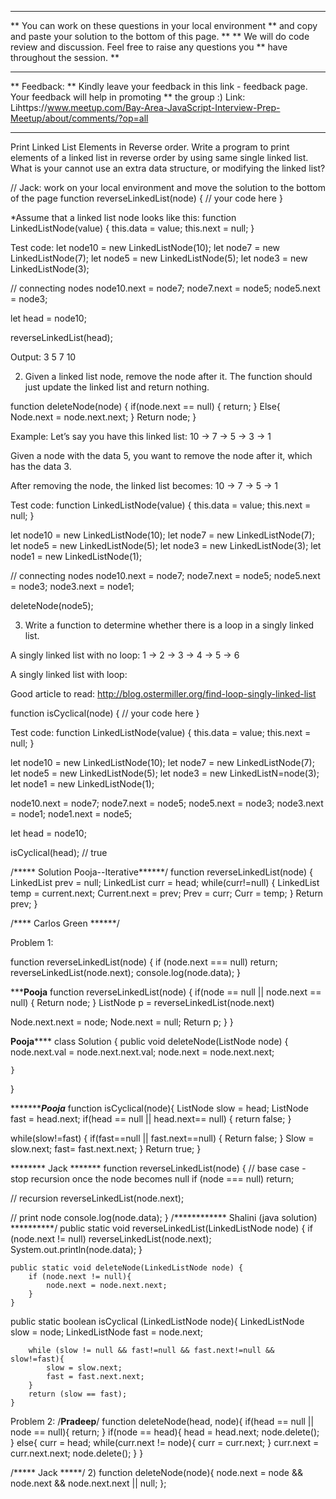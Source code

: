 ******************************************************************************************
** You can work on these questions in your local environment
** and copy and paste your solution to the bottom of this page.
**
** We will do code review and discussion. Feel free to raise any questions you
** have throughout the session.
**
*******************************************************************************************
** Feedback:
** Kindly leave your feedback in this link - feedback page. Your feedback will help in promoting ** the group :) Link: Lihttps://www.meetup.com/Bay-Area-JavaScript-Interview-Prep-Meetup/about/comments/?op=all
**********************************************************************************************

Print Linked List Elements in Reverse order. Write a program to print elements of a linked list in reverse order by using same single linked list. What is your cannot use an extra data structure, or modifying the linked list?

// Jack: work on your local environment and move the solution to the bottom of the page
function reverseLinkedList(node) {
	// your code here
}

*Assume that a linked list node looks like this:
function LinkedListNode(value) {
  this.data = value;
  this.next = null;
}

Test code:
let node10 = new LinkedListNode(10);
let node7 = new LinkedListNode(7);
let node5 = new LinkedListNode(5);
let node3 = new LinkedListNode(3);

// connecting nodes
node10.next = node7;
node7.next = node5;
node5.next = node3;

let head = node10;

reverseLinkedList(head);

Output:
3
5
7
10

2) Given a linked list node, remove the node after it. The function should just update the linked list and return nothing.

function deleteNode(node) {
if(node.next == null)
{
return;
}
Else{
Node.next = node.next.next;
}
Return node;
}

Example:
Let’s say you have this linked list:
10  ->  7  ->  5  ->  3  -> 1

Given a node with the data 5, you want to remove the node after it, which has the data 3.

After removing the node, the linked list becomes:
10  ->  7  ->  5  -> 1

Test code:
function LinkedListNode(value) {
  this.data = value;
  this.next = null;
}

let node10 = new LinkedListNode(10);
let node7 = new LinkedListNode(7);
let node5 = new LinkedListNode(5);
let node3 = new LinkedListNode(3);
let node1 = new LinkedListNode(1);

// connecting nodes
node10.next = node7;
node7.next = node5;
node5.next = node3;
node3.next = node1;

deleteNode(node5);






3) Write a function to determine whether there is a loop in a singly linked list.

A singly linked list with no loop:
1 -> 2 -> 3 -> 4 -> 5 -> 6

A singly linked list with loop:


Good article to read: http://blog.ostermiller.org/find-loop-singly-linked-list

function isCyclical(node) {
  // your code here
}

Test code:
function LinkedListNode(value) {
  this.data = value;
  this.next = null;
}

let node10 = new LinkedListNode(10);
let node7 = new LinkedListNode(7);
let node5 = new LinkedListNode(5);
let node3 = new LinkedListN=node(3);
let node1 = new LinkedListNode(1);

node10.next = node7;
node7.next = node5;
node5.next = node3;
node3.next = node1;
node1.next = node5;

let head = node10;

isCyclical(head); // true





/***** Solution Pooja--Iterative******/
function reverseLinkedList(node) {
   LinkedList prev = null;
LinkedList curr = head;
while(curr!=null)
{
LinkedList temp = current.next;
Current.next = prev;
Prev = curr;
Curr = temp;
}
Return prev;
}

/**** Carlos Green ******/

Problem 1:

function reverseLinkedList(node) {
  if (node.next === null) return;
  reverseLinkedList(node.next); 
  console.log(node.data);
}

***************Pooja************
function reverseLinkedList(node) {
if(node == null || node.next == null)
{
Return node;
}
ListNode p = reverseLinkedList(node.next)

Node.next.next = node;
Node.next = null;
Return p;
}
}

********Pooja************
class Solution {
    public void deleteNode(ListNode node) {
        node.next.val = node.next.next.val;
        node.next = node.next.next;
        
    }
}

******************Pooja***********
function isCyclical(node){
ListNode slow = head;
ListNode fast = head.next;
  if(head == null || head.next== null)
        {
            return false;
        }

while(slow!=fast)
{
if(fast==null || fast.next==null)
{
Return false;
}
Slow = slow.next;
fast= fast.next.next;
}
Return true;
}

******** Jack *******
function reverseLinkedList(node) {
  // base case - stop recursion once the node becomes null
  if (node === null) return;

  // recursion
  reverseLinkedList(node.next); 

  // print node
  console.log(node.data);
}
/************ Shalini (java solution) **********/
    public static void reverseLinkedList(LinkedListNode node) {
        if (node.next != null)
            reverseLinkedList(node.next);
        System.out.println(node.data);
    }

    public static void deleteNode(LinkedListNode node) {
        if (node.next != null){
            node.next = node.next.next;
        }
    }

   public static boolean isCyclical (LinkedListNode node){
        LinkedListNode slow = node;
        LinkedListNode fast = node.next;
        
        while (slow != null && fast!=null && fast.next!=null && slow!=fast){
            slow = slow.next;
            fast = fast.next.next;
        }
        return (slow == fast);
    }

Problem 2:
/********Pradeep********/
function deleteNode(head, node){
	if(head == null || node == null){
		return;
	}
	if(node == head){
		head = head.next;
		node.delete();
	} else{
		curr = head;
		while(curr.next != node){
			curr = curr.next;
		}
		curr.next = curr.next.next;
		node.delete();
	}
}


/***** Jack *****/
2) function deleteNode(node){
 node.next = node && node.next && node.next.next || null;
};



